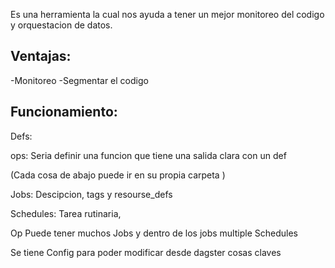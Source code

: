 Es una herramienta la cual nos ayuda a tener un mejor monitoreo del codigo y orquestacion de datos.


## Ventajas: 

-Monitoreo
-Segmentar el codigo 


## Funcionamiento:


Defs: 

ops: Seria definir una funcion que tiene una salida clara con un def

(Cada cosa de abajo puede ir en su propia carpeta )

Jobs: Descipcion, tags y resourse_defs  

Schedules: Tarea rutinaria, 

Op Puede tener muchos Jobs y dentro de los jobs multiple Schedules

Se tiene Config  para poder modificar desde dagster cosas claves



